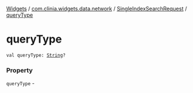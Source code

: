 [Widgets](../../index.md) / [com.clinia.widgets.data.network](../index.md) / [SingleIndexSearchRequest](index.md) / [queryType](./query-type.md)

# queryType

`val queryType: `[`String`](https://kotlinlang.org/api/latest/jvm/stdlib/kotlin/-string/index.html)`?`

### Property

`queryType` - 